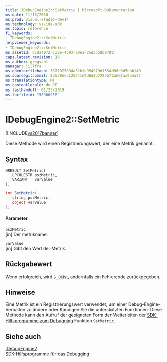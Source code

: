```yaml
---
title: IDebugEngine2::SetMetric | Microsoft-Dokumentation
ms.date: 11/15/2016
ms.prod: visual-studio-dev14
ms.technology: vs-ide-sdk
ms.topic: reference
f1_keywords:
- IDebugEngine2:::SetMetric
helpviewer_keywords:
- IDebugEngine2:::SetMetric
ms.assetid: dcda4972-c32e-4693-a0e1-25d5c58b9782
caps.latest.revision: 16
ms.author: gregvanl
manager: jillfra
ms.openlocfilehash: 3371925894a32bfe954979d1554d96d3d5bbb140
ms.sourcegitcommit: 8b538eea125241e9d6d8b7297b72a66faa9a4a47
ms.translationtype: MT
ms.contentlocale: de-DE
ms.lasthandoff: 01/23/2019
ms.locfileid: "58960958"
---
```

# <a name="idebugengine2setmetric"></a>IDebugEngine2::SetMetric
[!INCLUDE[vs2017banner](../../../includes/vs2017banner.md)]

Diese Methode wird einen Registrierungswert, der eine Metrik genannt.  
  
## <a name="syntax"></a>Syntax  
  
```cpp#  
HRESULT SetMetric(  
   LPCOLESTR pszMetric,  
   VARIANT   varValue  
);  
```  
  
```csharp  
int SetMetric(  
   string pszMetric,  
   object varValue  
);  
```  
  
#### <a name="parameters"></a>Parameter  
 `pszMetric`  
 [in] Der metrikname.  
  
 `varValue`  
 [in] Gibt den Wert der Metrik.  
  
## <a name="return-value"></a>Rückgabewert  
 Wenn erfolgreich, wird `S_OK`ist, andernfalls ein Fehlercode zurückgegeben.  
  
## <a name="remarks"></a>Hinweise  
 Eine Metrik ist ein Registrierungswert verwendet, um einer Debug-Engine-Verhalten zu ändern oder Kündigen Sie die unterstützten Funktionen. Diese Methode kann den Aufruf der geeigneten Form der Weiterleiten der [SDK-Hilfsprogramme zum Debugging](../../../extensibility/debugger/reference/sdk-helpers-for-debugging.md) Funktion `SetMetric`.  
  
## <a name="see-also"></a>Siehe auch  
 [IDebugEngine2](../../../extensibility/debugger/reference/idebugengine2.md)   
 [SDK-Hilfsprogramme für das Debugging](../../../extensibility/debugger/reference/sdk-helpers-for-debugging.md)
